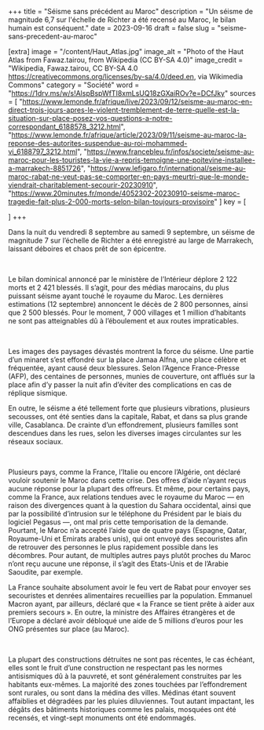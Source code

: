 +++
title = "Séisme sans précédent au Maroc"
description = "Un séisme de magnitude 6,7 sur l'échelle de Richter a été recensé au Maroc, le bilan humain est conséquent."
date = 2023-09-16
draft = false
slug = "seisme-sans-precedent-au-maroc"

[extra]
image = "/content/Haut_Atlas.jpg"
image_alt = "Photo of the Haut Atlas from	Fawaz.tairou, from Wikipedia (CC BY-SA 4.0)"
image_credit = "Wikipedia, Fawaz.tairou, CC BY-SA 4.0 <https://creativecommons.org/licenses/by-sa/4.0/deed.en>, via Wikimedia Commons"
category = "Société"
word = "https://1drv.ms/w/s!AlspBspWfTI8xmLsUQ18zGXaiROv?e=DCfJky"
sources = [
  "https://www.lemonde.fr/afrique/live/2023/09/12/seisme-au-maroc-en-direct-trois-jours-apres-le-violent-tremblement-de-terre-quelle-est-la-situation-sur-place-posez-vos-questions-a-notre-correspondant_6188578_3212.html",
  "https://www.lemonde.fr/afrique/article/2023/09/11/seisme-au-maroc-la-reponse-des-autorites-suspendue-au-roi-mohammed-vi_6188797_3212.html",
  "https://www.francebleu.fr/infos/societe/seisme-au-maroc-pour-les-touristes-la-vie-a-repris-temoigne-une-poitevine-installee-a-marrakech-8851726",
  "https://www.lefigaro.fr/international/seisme-au-maroc-rabat-ne-veut-pas-se-comporter-en-pays-meurtri-que-le-monde-viendrait-charitablement-secourir-20230910",
  "https://www.20minutes.fr/monde/4052302-20230910-seisme-maroc-tragedie-fait-plus-2-000-morts-selon-bilan-toujours-provisoire"
]
key = [

]
+++

Dans la nuit du vendredi 8 septembre au samedi 9 septembre, un séisme de magnitude 7 sur l’échelle de Richter a été enregistré au large de Marrakech, laissant déboires et chaos prêt de son épicentre. 

<br />

Le bilan dominical annoncé par le ministère de l’Intérieur déplore 2 122 morts et 2 421 blessés. Il s’agit, pour des médias marocains, du plus puissant séisme ayant touché le royaume du Maroc. Les dernières estimations (12 septembre) annoncent le décès de 2 800 personnes, ainsi que 2 500 blessés. Pour le moment, 7 000 villages et 1 million d’habitants ne sont pas atteignables dû à l’éboulement et aux routes impraticables. 

<br />

Les images des paysages dévastés montrent la force du séisme. Une partie d’un minaret s’est effondré sur la place Jamaa Alfna, une place célèbre et fréquentée, ayant causé deux blessures. Selon l’Agence France-Presse (AFP), des centaines de personnes, munies de couverture, ont afflués sur la place afin d’y passer la nuit afin d’éviter des complications en cas de réplique sismique. 

En outre, le séisme a été tellement forte que plusieurs vibrations, plusieurs secousses, ont été senties dans la capitale, Rabat, et dans sa plus grande ville, Casablanca. De crainte d’un effondrement, plusieurs familles sont descendues dans les rues, selon les diverses images circulantes sur les réseaux sociaux. 

<br />

Plusieurs pays, comme la France, l’Italie ou encore l’Algérie, ont déclaré vouloir soutenir le Maroc dans cette crise.  Des offres d’aide n’ayant reçus aucune réponse pour la plupart des offreurs. Et même, pour certains pays, comme la France, aux relations tendues avec le royaume du Maroc — en raison des divergences quant à la question du Sahara occidental, ainsi que par la possibilité d’intrusion sur le téléphone du Président par le biais du logiciel Pegasus —, ont mal pris cette temporisation de la demande. Pourtant, le Maroc n’a accepté l’aide que de quatre pays (Espagne, Qatar, Royaume-Uni et Emirats arabes unis), qui ont envoyé des secouristes afin de retrouver des personnes le plus rapidement possible dans les décombres. Pour autant, de multiples autres pays plutôt proches du Maroc n’ont reçu aucune une réponse, il s’agit des Etats-Unis et de l’Arabie Saoudite, par exemple. 


La France souhaite absolument avoir le feu vert de Rabat pour envoyer ses secouristes et denrées alimentaires recueillies par la population. Emmanuel Macron ayant, par ailleurs, déclaré que « la France se tient prête à aider aux premiers secours ». En outre, la ministre des Affaires étrangères et de l’Europe a déclaré avoir débloqué une aide de 5 millions d’euros pour les ONG présentes sur place (au Maroc). 

<br />

La plupart des constructions détruites ne sont pas récentes, le cas échéant, elles sont le fruit d’une construction ne respectant pas les normes antisismiques dû à la pauvreté, et sont généralement construites par les habitants eux-mêmes. La majorité des zones touchées par l’effondrement sont rurales, ou sont dans la médina des villes. Médinas étant souvent affaiblies et dégradées par les pluies diluviennes. Tout autant impactant, les dégâts des bâtiments historiques comme les palais, mosquées ont été recensés, et vingt-sept monuments ont été endommagés. 
